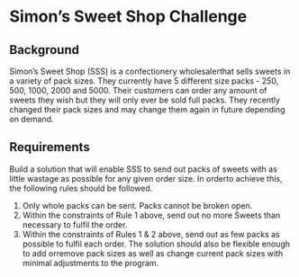 # Simon’s Sweet Shop Challenge

## Background

Simon’s Sweet Shop (SSS) is a confectionery wholesalerthat sells sweets in a
variety of pack sizes. They currently have 5 different size packs - 250, 500,
1000, 2000 and 5000. Their customers can order any amount of sweets they
wish but they will only ever be sold full packs. They recently changed their pack
sizes and may change them again in future depending on demand.

## Requirements

Build a solution that will enable SSS to send out packs of sweets with as little
wastage as possible for any given order size. In orderto achieve this, the
following rules should be followed.

1. Only whole packs can be sent. Packs cannot be broken open.
2. Within the constraints of Rule 1 above, send out no more Sweets than
necessary to fulfil the order.
3. Within the constraints of Rules 1 & 2 above, send out as few packs as
possible to fulfil each order.
The solution should also be flexible enough to add orremove pack sizes as well
as change current pack sizes with minimal adjustments to the program.
